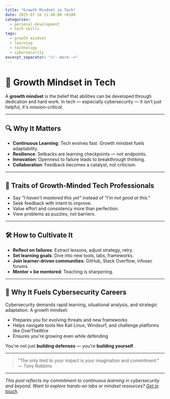 ```yaml
---
title: "Growth Mindset in Tech"
date: 2025-07-16 11:48:00 +0100
categories:
  - personal-development
  - tech-skills
tags:
  - growth mindset
  - learning
  - technology
  - cybersecurity
excerpt_separator: "<!--more-->"
---
```


# 🚀 Growth Mindset in Tech

A **growth mindset** is the belief that abilities can be developed through dedication and hard work. In tech — especially cybersecurity — it isn't just helpful, it's *mission-critical*.

---

## 🔍 Why It Matters

- **Continuous Learning**: Tech evolves fast. Growth mindset fuels adaptability.
- **Resilience**: Setbacks are learning checkpoints — not endpoints.
- **Innovation**: Openness to failure leads to breakthrough thinking.
- **Collaboration**: Feedback becomes a catalyst, not criticism.

---

## 🧠 Traits of Growth-Minded Tech Professionals

- Say _"I haven’t mastered this yet"_ instead of _"I’m not good at this."_
- Seek feedback with intent to improve.
- Value effort and consistency more than perfection.
- View problems as puzzles, not barriers.

---

## 🛠️ How to Cultivate It

- **Reflect on failures**: Extract lessons, adjust strategy, retry.
- **Set learning goals**: Dive into new tools, labs, frameworks.
- **Join learner-driven communities**: GitHub, Stack Overflow, infosec forums.
- **Mentor + be mentored**: Teaching is sharpening.

---

## 🧭 Why It Fuels Cybersecurity Careers

Cybersecurity demands rapid learning, situational analysis, and strategic adaptation. A growth mindset:
- Prepares you for evolving threats and new frameworks
- Helps navigate tools like Kali Linux, Windsurf, and challenge platforms like OverTheWire
- Ensures you're growing even while defending

You're not just **building defenses** — you're **building yourself**.

---

> "The only limit to your impact is your imagination and commitment."  
> — Tony Robbins

---

_This post reflects my commitment to continuous learning in cybersecurity and beyond. Want to explore hands-on labs or mindset resources? [Get in touch](#)._
